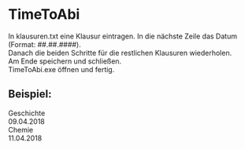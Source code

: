 # TimeToAbi

In klausuren.txt eine Klausur eintragen. In die nächste Zeile das Datum (Format: ##.##.####). <br />
Danach die beiden Schritte für die restlichen Klausuren wiederholen. <br />
Am Ende speichern und schließen. <br />
TimeToAbi.exe öffnen und fertig. <br />

## Beispiel:
Geschichte <br />
09.04.2018 <br /> 
Chemie <br />
11.04.2018 <br />
